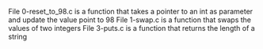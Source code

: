 File 0-reset_to_98.c is a function that takes a pointer to an int as parameter and update the value point to 98
File 1-swap.c is a function that swaps the values of two integers
File 3-puts.c is a function that returns the length of a string
